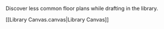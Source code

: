 Discover less common floor plans while drafting in the library.

[[Library Canvas.canvas|Library Canvas]]